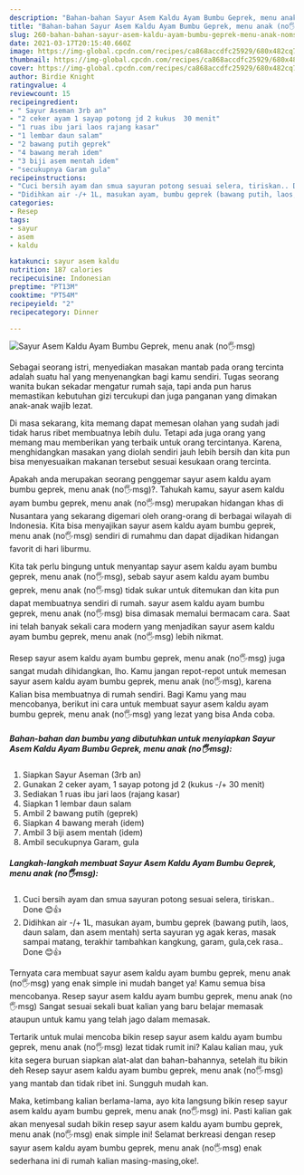 ```yaml
---
description: "Bahan-bahan Sayur Asem Kaldu Ayam Bumbu Geprek, menu anak (no🖐msg) yang lezat Untuk Jualan"
title: "Bahan-bahan Sayur Asem Kaldu Ayam Bumbu Geprek, menu anak (no🖐msg) yang lezat Untuk Jualan"
slug: 260-bahan-bahan-sayur-asem-kaldu-ayam-bumbu-geprek-menu-anak-nomsg-yang-lezat-untuk-jualan
date: 2021-03-17T20:15:40.660Z
image: https://img-global.cpcdn.com/recipes/ca868accdfc25929/680x482cq70/sayur-asem-kaldu-ayam-bumbu-geprek-menu-anak-no🖐msg-foto-resep-utama.jpg
thumbnail: https://img-global.cpcdn.com/recipes/ca868accdfc25929/680x482cq70/sayur-asem-kaldu-ayam-bumbu-geprek-menu-anak-no🖐msg-foto-resep-utama.jpg
cover: https://img-global.cpcdn.com/recipes/ca868accdfc25929/680x482cq70/sayur-asem-kaldu-ayam-bumbu-geprek-menu-anak-no🖐msg-foto-resep-utama.jpg
author: Birdie Knight
ratingvalue: 4
reviewcount: 15
recipeingredient:
- " Sayur Aseman 3rb an"
- "2 ceker ayam 1 sayap potong jd 2 kukus  30 menit"
- "1 ruas ibu jari laos rajang kasar"
- "1 lembar daun salam"
- "2 bawang putih geprek"
- "4 bawang merah idem"
- "3 biji asem mentah idem"
- "secukupnya Garam gula"
recipeinstructions:
- "Cuci bersih ayam dan smua sayuran potong sesuai selera, tiriskan.. Done 😊👍"
- "Didihkan air -/+ 1L, masukan ayam, bumbu geprek (bawang putih, laos, daun salam, dan asem mentah) serta sayuran yg agak keras, masak sampai matang, terakhir tambahkan kangkung, garam, gula,cek rasa.. Done 😊👍"
categories:
- Resep
tags:
- sayur
- asem
- kaldu

katakunci: sayur asem kaldu 
nutrition: 187 calories
recipecuisine: Indonesian
preptime: "PT13M"
cooktime: "PT54M"
recipeyield: "2"
recipecategory: Dinner

---
```



![Sayur Asem Kaldu Ayam Bumbu Geprek, menu anak (no🖐msg)](https://img-global.cpcdn.com/recipes/ca868accdfc25929/680x482cq70/sayur-asem-kaldu-ayam-bumbu-geprek-menu-anak-no🖐msg-foto-resep-utama.jpg)

Sebagai seorang istri, menyediakan masakan mantab pada orang tercinta adalah suatu hal yang menyenangkan bagi kamu sendiri. Tugas seorang  wanita bukan sekadar mengatur rumah saja, tapi anda pun harus memastikan kebutuhan gizi tercukupi dan juga panganan yang dimakan anak-anak wajib lezat.

Di masa  sekarang, kita memang dapat memesan olahan yang sudah jadi tidak harus ribet membuatnya lebih dulu. Tetapi ada juga orang yang memang mau memberikan yang terbaik untuk orang tercintanya. Karena, menghidangkan masakan yang diolah sendiri jauh lebih bersih dan kita pun bisa menyesuaikan makanan tersebut sesuai kesukaan orang tercinta. 



Apakah anda merupakan seorang penggemar sayur asem kaldu ayam bumbu geprek, menu anak (no🖐msg)?. Tahukah kamu, sayur asem kaldu ayam bumbu geprek, menu anak (no🖐msg) merupakan hidangan khas di Nusantara yang sekarang digemari oleh orang-orang di berbagai wilayah di Indonesia. Kita bisa menyajikan sayur asem kaldu ayam bumbu geprek, menu anak (no🖐msg) sendiri di rumahmu dan dapat dijadikan hidangan favorit di hari liburmu.

Kita tak perlu bingung untuk menyantap sayur asem kaldu ayam bumbu geprek, menu anak (no🖐msg), sebab sayur asem kaldu ayam bumbu geprek, menu anak (no🖐msg) tidak sukar untuk ditemukan dan kita pun dapat membuatnya sendiri di rumah. sayur asem kaldu ayam bumbu geprek, menu anak (no🖐msg) bisa dimasak memalui bermacam cara. Saat ini telah banyak sekali cara modern yang menjadikan sayur asem kaldu ayam bumbu geprek, menu anak (no🖐msg) lebih nikmat.

Resep sayur asem kaldu ayam bumbu geprek, menu anak (no🖐msg) juga sangat mudah dihidangkan, lho. Kamu jangan repot-repot untuk memesan sayur asem kaldu ayam bumbu geprek, menu anak (no🖐msg), karena Kalian bisa membuatnya di rumah sendiri. Bagi Kamu yang mau mencobanya, berikut ini cara untuk membuat sayur asem kaldu ayam bumbu geprek, menu anak (no🖐msg) yang lezat yang bisa Anda coba.

<!--inarticleads1-->

##### Bahan-bahan dan bumbu yang dibutuhkan untuk menyiapkan Sayur Asem Kaldu Ayam Bumbu Geprek, menu anak (no🖐msg):

1. Siapkan  Sayur Aseman (3rb an)
1. Gunakan 2 ceker ayam, 1 sayap potong jd 2 (kukus -/+ 30 menit)
1. Sediakan 1 ruas ibu jari laos (rajang kasar)
1. Siapkan 1 lembar daun salam
1. Ambil 2 bawang putih (geprek)
1. Siapkan 4 bawang merah (idem)
1. Ambil 3 biji asem mentah (idem)
1. Ambil secukupnya Garam, gula




<!--inarticleads2-->

##### Langkah-langkah membuat Sayur Asem Kaldu Ayam Bumbu Geprek, menu anak (no🖐msg):

1. Cuci bersih ayam dan smua sayuran potong sesuai selera, tiriskan.. Done 😊👍
1. Didihkan air -/+ 1L, masukan ayam, bumbu geprek (bawang putih, laos, daun salam, dan asem mentah) serta sayuran yg agak keras, masak sampai matang, terakhir tambahkan kangkung, garam, gula,cek rasa.. Done 😊👍




Ternyata cara membuat sayur asem kaldu ayam bumbu geprek, menu anak (no🖐msg) yang enak simple ini mudah banget ya! Kamu semua bisa mencobanya. Resep sayur asem kaldu ayam bumbu geprek, menu anak (no🖐msg) Sangat sesuai sekali buat kalian yang baru belajar memasak ataupun untuk kamu yang telah jago dalam memasak.

Tertarik untuk mulai mencoba bikin resep sayur asem kaldu ayam bumbu geprek, menu anak (no🖐msg) lezat tidak rumit ini? Kalau kalian mau, yuk kita segera buruan siapkan alat-alat dan bahan-bahannya, setelah itu bikin deh Resep sayur asem kaldu ayam bumbu geprek, menu anak (no🖐msg) yang mantab dan tidak ribet ini. Sungguh mudah kan. 

Maka, ketimbang kalian berlama-lama, ayo kita langsung bikin resep sayur asem kaldu ayam bumbu geprek, menu anak (no🖐msg) ini. Pasti kalian gak akan menyesal sudah bikin resep sayur asem kaldu ayam bumbu geprek, menu anak (no🖐msg) enak simple ini! Selamat berkreasi dengan resep sayur asem kaldu ayam bumbu geprek, menu anak (no🖐msg) enak sederhana ini di rumah kalian masing-masing,oke!.

